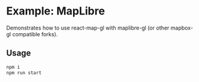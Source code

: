 # Example: MapLibre

Demonstrates how to use react-map-gl with maplibre-gl (or other mapbox-gl compatible forks).

## Usage

```bash
npm i
npm run start
```
